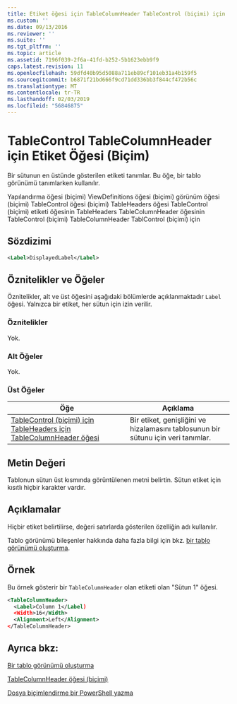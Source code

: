 ```yaml
---
title: Etiket öğesi için TableColumnHeader TableControl (biçimi) için | Microsoft Docs
ms.custom: ''
ms.date: 09/13/2016
ms.reviewer: ''
ms.suite: ''
ms.tgt_pltfrm: ''
ms.topic: article
ms.assetid: 7196f039-2f6a-41fd-b252-5b1623ebb9f9
caps.latest.revision: 11
ms.openlocfilehash: 59dfd40b95d5088a711eb89cf101eb31a4b159f5
ms.sourcegitcommit: b6871f21bd666f9cd71dd336bb3f844cf472b56c
ms.translationtype: MT
ms.contentlocale: tr-TR
ms.lasthandoff: 02/03/2019
ms.locfileid: "56846875"
---
```

# <a name="label-element-for-tablecolumnheader-for-tablecontrol-format"></a>TableControl TableColumnHeader için Etiket Öğesi (Biçim)

Bir sütunun en üstünde gösterilen etiketi tanımlar. Bu öğe, bir tablo görünümü tanımlarken kullanılır.

Yapılandırma öğesi (biçimi) ViewDefinitions öğesi (biçimi) görünüm öğesi (biçimi) TableControl öğesi (biçimi) TableHeaders öğesi TableControl (biçimi) etiketi öğesinin TableHeaders TableColumnHeader öğesinin TableControl (biçimi) TableColumnHeader TablControl (biçimi) için

## <a name="syntax"></a>Sözdizimi

```xml
<Label>DisplayedLabel</Label>

```

## <a name="attributes-and-elements"></a>Öznitelikler ve Öğeler

Öznitelikler, alt ve üst öğesini aşağıdaki bölümlerde açıklanmaktadır `Label` öğesi. Yalnızca bir etiket, her sütun için izin verilir.

### <a name="attributes"></a>Öznitelikler

Yok.

### <a name="child-elements"></a>Alt Öğeler

Yok.

### <a name="parent-elements"></a>Üst Öğeler

|Öğe|Açıklama|
|-------------|-----------------|
|[TableControl (biçimi) için TableHeaders için TableColumnHeader öğesi](./tablecolumnheader-element-format.md)|Bir etiket, genişliğini ve hizalamasını tablosunun bir sütunu için veri tanımlar.|

## <a name="text-value"></a>Metin Değeri

Tablonun sütun üst kısmında görüntülenen metni belirtin. Sütun etiket için kısıtlı hiçbir karakter vardır.

## <a name="remarks"></a>Açıklamalar

Hiçbir etiket belirtilirse, değeri satırlarda gösterilen özelliğin adı kullanılır.

Tablo görünümü bileşenler hakkında daha fazla bilgi için bkz. [bir tablo görünümü oluşturma](./creating-a-table-view.md).

## <a name="example"></a>Örnek

Bu örnek gösterir bir `TableColumnHeader` olan etiketi olan "Sütun 1" öğesi.

```xml
<TableColumnHeader>
  <Label>Column 1</Label)
  <Width>16</Width>
  <Alignment>Left</Alignment>
</TableColumnHeader>
```

## <a name="see-also"></a>Ayrıca bkz:

[Bir tablo görünümü oluşturma](./creating-a-table-view.md)

[TableColumnHeader öğesi (biçimi)](./tablecolumnheader-element-format.md)

[Dosya biçimlendirme bir PowerShell yazma](./writing-a-powershell-formatting-file.md)
